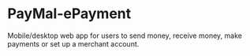 # PayMal-ePayment
Mobile/desktop web app for users to send money, receive money, make payments or set up a merchant account.
